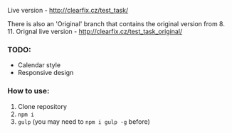 Live version - http://clearfix.cz/test_task/

There is also an 'Original' branch that contains the original version from 8. 11. Orignal live version - http://clearfix.cz/test_task_original/

### TODO:
- Calendar style
- Responsive design

### How to use:

1. Clone repository
2. `npm i`
3. `gulp` (you may need to `npm i gulp -g` before)